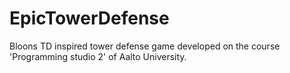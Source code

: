 # EpicTowerDefense
Bloons TD inspired tower defense game developed on the course 'Programming studio 2' of Aalto University.

